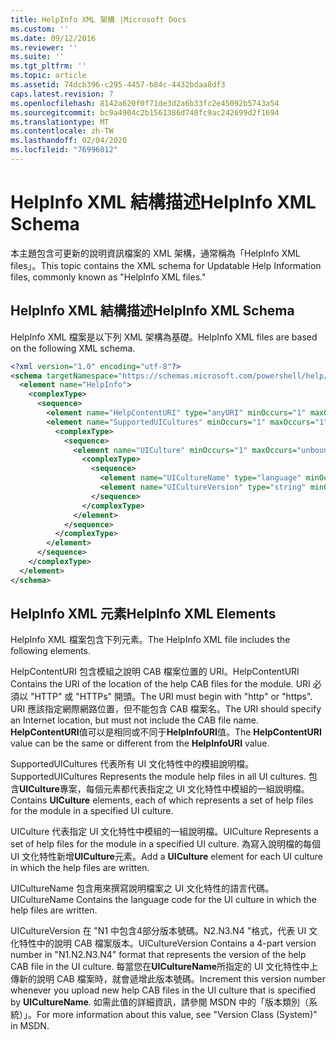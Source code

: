```yaml
---
title: HelpInfo XML 架構 |Microsoft Docs
ms.custom: ''
ms.date: 09/12/2016
ms.reviewer: ''
ms.suite: ''
ms.tgt_pltfrm: ''
ms.topic: article
ms.assetid: 74dcb396-c295-4457-b84c-4432bdaa8df3
caps.latest.revision: 7
ms.openlocfilehash: 8142a620f0f71de3d2a6b33fc2e45092b5743a54
ms.sourcegitcommit: bc9a4904c2b1561386d748fc9ac242699d2f1694
ms.translationtype: MT
ms.contentlocale: zh-TW
ms.lasthandoff: 02/04/2020
ms.locfileid: "76996012"
---
```

# <a name="helpinfo-xml-schema"></a><span data-ttu-id="af918-102">HelpInfo XML 結構描述</span><span class="sxs-lookup"><span data-stu-id="af918-102">HelpInfo XML Schema</span></span>

<span data-ttu-id="af918-103">本主題包含可更新的說明資訊檔案的 XML 架構，通常稱為「HelpInfo XML files」。</span><span class="sxs-lookup"><span data-stu-id="af918-103">This topic contains the XML schema for Updatable Help Information files, commonly known as "HelpInfo XML files."</span></span>

## <a name="helpinfo-xml-schema"></a><span data-ttu-id="af918-104">HelpInfo XML 結構描述</span><span class="sxs-lookup"><span data-stu-id="af918-104">HelpInfo XML Schema</span></span>

<span data-ttu-id="af918-105">HelpInfo XML 檔案是以下列 XML 架構為基礎。</span><span class="sxs-lookup"><span data-stu-id="af918-105">HelpInfo XML files are based on the following XML schema.</span></span>

```xml
<?xml version="1.0" encoding="utf-8"?>
<schema targetNamespace="https://schemas.microsoft.com/powershell/help/2010/05" xmlns="http://www.w3.org/2001/XMLSchema">
  <element name="HelpInfo">
    <complexType>
      <sequence>
        <element name="HelpContentURI" type="anyURI" minOccurs="1" maxOccurs="1" />
        <element name="SupportedUICultures" minOccurs="1" maxOccurs="1">
          <complexType>
            <sequence>
              <element name="UICulture" minOccurs="1" maxOccurs="unbounded">
                <complexType>
                  <sequence>
                    <element name="UICultureName" type="language" minOccurs="1" maxOccurs="1" />
                    <element name="UICultureVersion" type="string" minOccurs="1" maxOccurs="1" />
                  </sequence>
                </complexType>
              </element>
            </sequence>
          </complexType>
        </element>
      </sequence>
    </complexType>
  </element>
</schema>
```

## <a name="helpinfo-xml-elements"></a><span data-ttu-id="af918-106">HelpInfo XML 元素</span><span class="sxs-lookup"><span data-stu-id="af918-106">HelpInfo XML Elements</span></span>

<span data-ttu-id="af918-107">HelpInfo XML 檔案包含下列元素。</span><span class="sxs-lookup"><span data-stu-id="af918-107">The HelpInfo XML file includes the following elements.</span></span>

<span data-ttu-id="af918-108">HelpContentURI 包含模組之說明 CAB 檔案位置的 URI。</span><span class="sxs-lookup"><span data-stu-id="af918-108">HelpContentURI Contains the URI of the location of the help CAB files for the module.</span></span> <span data-ttu-id="af918-109">URI 必須以 "HTTP" 或 "HTTPs" 開頭。</span><span class="sxs-lookup"><span data-stu-id="af918-109">The URI must begin with "http" or "https".</span></span> <span data-ttu-id="af918-110">URI 應該指定網際網路位置，但不能包含 CAB 檔案名。</span><span class="sxs-lookup"><span data-stu-id="af918-110">The URI should specify an Internet location, but must not include the CAB file name.</span></span> <span data-ttu-id="af918-111">**HelpContentURI**值可以是相同或不同于**HelpInfoURI**值。</span><span class="sxs-lookup"><span data-stu-id="af918-111">The **HelpContentURI** value can be the  same or different from the **HelpInfoURI** value.</span></span>

<span data-ttu-id="af918-112">SupportedUICultures 代表所有 UI 文化特性中的模組說明檔。</span><span class="sxs-lookup"><span data-stu-id="af918-112">SupportedUICultures Represents the module help files in all UI cultures.</span></span> <span data-ttu-id="af918-113">包含**UICulture**專案，每個元素都代表指定之 UI 文化特性中模組的一組說明檔。</span><span class="sxs-lookup"><span data-stu-id="af918-113">Contains **UICulture** elements, each of which represents a set of help files for the module in a specified UI culture.</span></span>

<span data-ttu-id="af918-114">UICulture 代表指定 UI 文化特性中模組的一組說明檔。</span><span class="sxs-lookup"><span data-stu-id="af918-114">UICulture Represents a set of help files for the module in a specified UI culture.</span></span> <span data-ttu-id="af918-115">為寫入說明檔的每個 UI 文化特性新增**UICulture**元素。</span><span class="sxs-lookup"><span data-stu-id="af918-115">Add a **UICulture** element for each UI culture in which the help files are written.</span></span>

<span data-ttu-id="af918-116">UICultureName 包含用來撰寫說明檔案之 UI 文化特性的語言代碼。</span><span class="sxs-lookup"><span data-stu-id="af918-116">UICultureName Contains the language code for the UI culture in which the help files are written.</span></span>

<span data-ttu-id="af918-117">UICultureVersion 在 "N1 中包含4部分版本號碼。N2.N3.N4 "格式，代表 UI 文化特性中的說明 CAB 檔案版本。</span><span class="sxs-lookup"><span data-stu-id="af918-117">UICultureVersion Contains a 4-part version number in "N1.N2.N3.N4" format that represents the version of the help CAB file in the UI culture.</span></span> <span data-ttu-id="af918-118">每當您在**UICultureName**所指定的 UI 文化特性中上傳新的說明 CAB 檔案時，就會遞增此版本號碼。</span><span class="sxs-lookup"><span data-stu-id="af918-118">Increment this version number whenever you upload new help CAB files in the UI culture that is specified by **UICultureName**.</span></span> <span data-ttu-id="af918-119">如需此值的詳細資訊，請參閱 MSDN 中的「版本類別（系統）」。</span><span class="sxs-lookup"><span data-stu-id="af918-119">For more information about this value, see "Version Class (System)" in MSDN.</span></span>